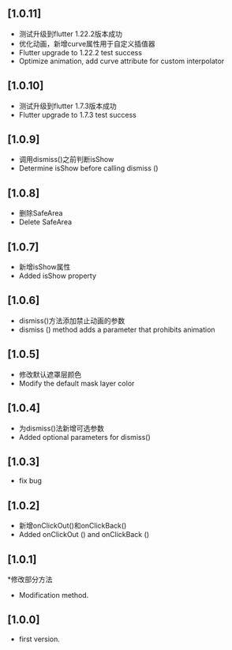 ## [1.0.11]
* 测试升级到flutter 1.22.2版本成功
* 优化动画，新增curve属性用于自定义插值器
* Flutter upgrade to 1.22.2 test success
* Optimize animation, add curve attribute for custom interpolator

## [1.0.10]
* 测试升级到flutter 1.7.3版本成功
* Flutter upgrade to 1.7.3 test success


## [1.0.9]
* 调用dismiss()之前判断isShow
* Determine isShow before calling dismiss ()

## [1.0.8]
* 删除SafeArea
* Delete SafeArea

## [1.0.7]
* 新增isShow属性
* Added isShow property

## [1.0.6]
* dismiss()方法添加禁止动画的参数
* dismiss () method adds a parameter that prohibits animation

## [1.0.5]
* 修改默认遮罩层颜色
* Modify the default mask layer color

## [1.0.4]
* 为dismiss()法新增可选参数
* Added optional parameters for dismiss()

## [1.0.3]
* fix bug

## [1.0.2]

* 新增onClickOut()和onClickBack()
* Added onClickOut () and onClickBack ()

## [1.0.1]

*修改部分方法
* Modification method.

## [1.0.0]

* first version.


